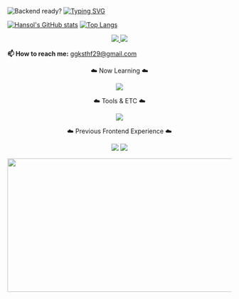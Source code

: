 ![Backend ready?](https://capsule-render.vercel.app/api?type=waving&height=270&section=header&text=Hello&fontSize=60&animation=twinkling&backgroundColor=000000&color=8EA3E3&fontColor=8EA3E3&v=2)
[![Typing SVG](https://readme-typing-svg.demolab.com?font=Fira+Code&weight=700&duration=3000&pause=1073&color=8EA3E3&background=FFFFFF00&width=435&lines=Backend+Focused+Developer.;Ready%3F%F0%9F%94%A5)](https://git.io/typing-svg)

[![Hansol's GitHub stats](https://github-readme-stats.vercel.app/api?username=hansolChoi29&show_icons=true&bg_color=000000&title_color=8ea3e3&text_color=8ea3e3&icon_color=8ea3e3&border_radius=10)](https://github.com/anuraghazra/github-readme-stats)
[![Top Langs](https://github-readme-stats.vercel.app/api/top-langs/?username=hansolChoi29&layout=compact&bg_color=000000&title_color=8ea3e3&text_color=8ea3e3&border_radius=10)](https://github.com/anuraghazra/github-readme-stats)

<p align="center">
  <a href="https://instagram.com/_hxnxol_" target="_blank">
    <img src="https://skillicons.dev/icons?i=instagram" />
  </a>
  <a href="https://discord.gg/KWB6scSq" target="_blank">
    <img src="https://skillicons.dev/icons?i=discord" />
  </a>
  <p><strong>📫 How to reach me:</strong> <a href="mailto:ggksthf29@gmail.com">ggksthf29@gmail.com</a></p>
</p>


<p>


<p align="center">☁️ Now Learning ☁️</p>
<p align="center">
  <img src="https://skillicons.dev/icons?i=java,spring" />
</p>


<p align="center">☁️ Tools & ETC ☁️</p>
<p align="center">
    <img src="https://skillicons.dev/icons?i=git,github,vscode,idea" />
</p>

<p align="center">☁️ Previous Frontend Experience ☁️</p>
<p align="center">
  <img src="https://skillicons.dev/icons?i=html,js,ts,react,nextjs" />
  <img src="https://skillicons.dev/icons?i=css,tailwind" />
</p>



<p align="center">
<a href="https://www.gitanimals.org/en_US?utm_medium=image&utm_source=hansolChoi29&utm_content=farm">
<img
  src="https://render.gitanimals.org/farms/hansolChoi29"
  width="600"
  height="300"
/>
</a>
</p>



